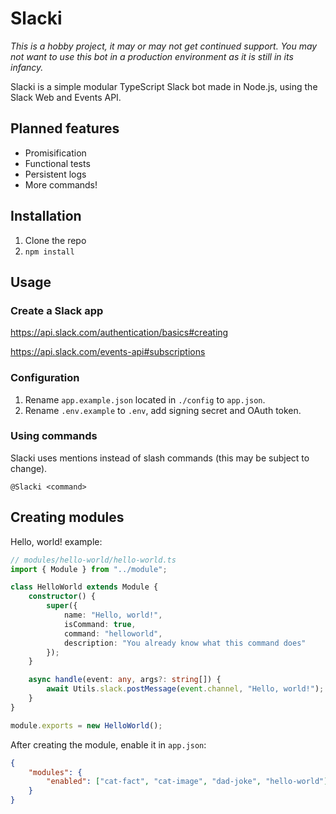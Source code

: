 # Slacki
_This is a hobby project, it may or may not get continued support. You may not want to use this bot in a production environment as it is still in its infancy._

Slacki is a simple modular TypeScript Slack bot made in Node.js, using the Slack Web and Events API.

## Planned features
- Promisification
- Functional tests
- Persistent logs
- More commands!

## Installation
1. Clone the repo
2. `npm install`

## Usage

### Create a Slack app
https://api.slack.com/authentication/basics#creating

https://api.slack.com/events-api#subscriptions

### Configuration
1. Rename `app.example.json` located in `./config` to `app.json`.
2. Rename `.env.example` to `.env`, add signing secret and OAuth token.

### Using commands
Slacki uses mentions instead of slash commands (this may be subject to change).
```
@Slacki <command>
```

## Creating modules
Hello, world! example:
```ts
// modules/hello-world/hello-world.ts
import { Module } from "../module";

class HelloWorld extends Module {
    constructor() {
        super({
            name: "Hello, world!", 
            isCommand: true, 
            command: "helloworld",
            description: "You already know what this command does"
        });
    }

    async handle(event: any, args?: string[]) {
        await Utils.slack.postMessage(event.channel, "Hello, world!");
    }
}

module.exports = new HelloWorld();
```

After creating the module, enable it in `app.json`:
```json
{
    "modules": {
        "enabled": ["cat-fact", "cat-image", "dad-joke", "hello-world"]
    }
}
```
